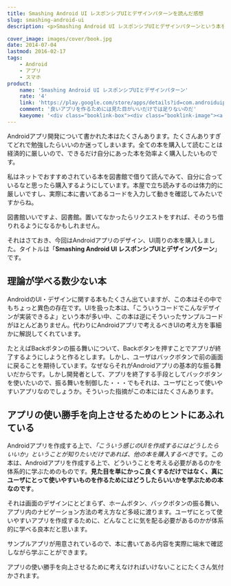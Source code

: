 ```yaml
---
title: Smashing Android UI レスポンシブUIとデザインパターンを読んだ感想
slug: smashing-android-ui
description: <p>Smashing Android UI レスポンシブUIとデザインパターンという本を購入しました。この本は、アプリの見た目のデザインについてだけでなく、アプリの使い勝手も含めたデザインの考え方を学べる良書になっています。</p>

cover_image: images/cover/book.jpg
date: 2014-07-04
lastmod: 2016-02-17
tags: 
    - Android
    - アプリ
    - スマホ
product:
    name: 'Smashing Android UI レスポンシブUIとデザインパターン'
    rate: '4'
    link: 'https://play.google.com/store/apps/details?id=com.androiduipatterns.smashingandroidui.examples'
    comment: '良いアプリを作るためには見た目がいいだけでは足りないのだ'
    kaeyome: '<div class="booklink-box"><div class="booklink-image"><a href="http://www.amazon.co.jp/exec/obidos/asin/4844334514/illusionspace-22/" rel="nofollow" target="_blank"><img src="http://ecx.images-amazon.com/images/I/51IYNJe77iL._SL160_.jpg" style="border: none;" /></a></div><div class="booklink-info"><div class="booklink-name"><a href="http://www.amazon.co.jp/exec/obidos/asin/4844334514/illusionspace-22/" rel="nofollow" target="_blank">Smashing Android UI レスポンシブUIとデザインパターン</a><div class="booklink-powered-date">posted with <a href="http://yomereba.com" rel="nofollow" target="_blank">ヨメレバ</a></div></div><div class="booklink-detail">Juhani Lehtimaki インプレスジャパン 2013-08-26    </div><div class="booklink-link2"><div class="shoplinkamazon"><a href="http://www.amazon.co.jp/exec/obidos/asin/4844334514/illusionspace-22/" rel="nofollow" target="_blank" title="アマゾン" >Amazonで購入</a></div><div class="shoplinkrakuten"><a href="http://hb.afl.rakuten.co.jp/hgc/11acbc01.369b1bf6.11acbc02.cabf9fe9/?pc=http%3A%2F%2Fbooks.rakuten.co.jp%2Frb%2F12443641%2F%3Fscid%3Daf_ich_link_urltxt%26m%3Dhttp%3A%2F%2Fm.rakuten.co.jp%2Fev%2Fbook%2F" rel="nofollow" target="_blank" title="楽天ブックス" >楽天ブックスで購入</a></div>                                            </div></div><div class="booklink-footer"></div></div>'
---
```


<p>Androidアプリ開発について書かれた本はたくさんあります。たくさんありすぎてどれで勉強したらいいのか迷ってしまいます。全ての本を購入して読むことは経済的に厳しいので、できるだけ自分にあった本を効率よく購入したいものです。</p>
<p>私はネットでおすすめされている本を図書館で借りて読んでみて、自分に合っているなと思ったら購入するようにしています。本屋で立ち読みするのは体力的に厳しいですし、実際に本に書いてあるコードを入力して動きを確認してみたいですからね。</p>
<p>図書館いいですよ、図書館。置いてなかったらリクエストをすれば、そのうち借りれるようになるかもしれません。</p>
<p>それはさておき、今回はAndroidアプリのデザイン、UI周りの本を購入しました。タイトルは「<strong>Smashing Android UI レスポンシブUIとデザインパターン</strong>」です。</p>
<h2>理論が学べる数少ない本</h2>
<p>AndroidのUI・デザインに関する本もたくさん出ていますが、この本はその中でもちょっと異色の存在です。UIを扱った本は、「こういうコードでこんなデザインが実装できるよ」という本が多い中、この本は逆にそういったサンプルコードがほとんどありません。代わりにAndroidアプリで考えるべきUIの考え方を事細かに解説してくれています。</p>
<p>たとえばBackボタンの振る舞いについて、Backボタンを押すことでアプリが終了するようにしようと作るとします。しかし、ユーザはバックボタンで前の画面に戻ることを期待しています。なぜならそれがAndroidアプリの基本的な振る舞いだからです。しかし開発者として、アプリを終了する手段としてバックボタンを使いたいので、振る舞いを制御した・・・でもそれは、ユーザにとって使いやすいアプリなのでしょうか。そういった指摘がこの本にはたくさんあります。</p>
<h2>アプリの使い勝手を向上させるためのヒントにあふれている</h2>
<p>Androidアプリを作成する上で、<em>「こういう感じのUIを作成するにはどうしたらいいか」ということが知りたいだけであれば、他の本を購入するべき</em>です。この本は、Androidアプリを作成する上で、どういうことを考える必要があるのかを体系的に学ぶためのものです。<strong>見た目を単にかっこ良くするだけではなく、真にユーザにとって使いやすいものを作るためにはどうしたらいいかを学ぶための本なのです</strong>。</p>
<p>それは画面のデザインにとどまらず、ホームボタン、バックボタンの振る舞い、アプリ内のナビゲーション方法の考え方など多岐に渡ります。ユーザにとって使いやすいアプリを作成するために、どんなことに気を配る必要があるのかが体系的に学べる良本だと思います。</p>
<p>サンプルアプリが用意されているので、本に書いてある内容を実際に端末で確認しながら学ぶことができます。</p>
<p>アプリの使い勝手を向上させるために考えなければいけないことにたくさん気付かされます。</p>

  
